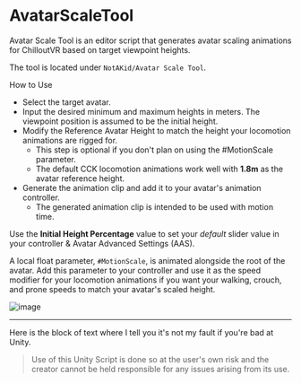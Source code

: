 # AvatarScaleTool

Avatar Scale Tool is an editor script that generates avatar scaling animations for ChilloutVR based on target viewpoint heights. 

The tool is located under `NotAKid/Avatar Scale Tool`.

How to Use
* Select the target avatar.
* Input the desired minimum and maximum heights in meters. The viewpoint position is assumed to be the initial height.
* Modify the Reference Avatar Height to match the height your locomotion animations are rigged for. 
  * This step is optional if you don't plan on using the #MotionScale parameter.
  * The default CCK locomotion animations work well with **1.8m** as the avatar reference height.
* Generate the animation clip and add it to your avatar's animation controller.
  * The generated animation clip is intended to be used with motion time.

Use the **Initial Height Percentage** value to set your *default* slider value in your controller & Avatar Advanced Settings (AAS).

A local float parameter, `#MotionScale`, is animated alongside the root of the avatar. Add this parameter to your controller and use it as the speed modifier for your locomotion animations if you want your walking, crouch, and prone speeds to match your avatar's scaled height.
 
![image](https://user-images.githubusercontent.com/37721153/226088034-7b518420-7f37-4c14-a8c1-ec02b9104931.png)

---

Here is the block of text where I tell you it's not my fault if you're bad at Unity.

> Use of this Unity Script is done so at the user's own risk and the creator cannot be held responsible for any issues arising from its use.

